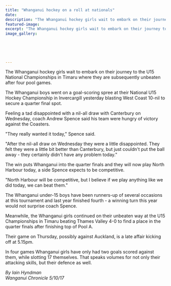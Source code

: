 ```yaml
---
title: "Whanganui hockey on a roll at nationals"
date: 
description: "The Whanganui hockey girls wait to embark on their journey to the U15 National Champs in Timaru where they are unbeaten after four pool games..."
featured-image: 
excerpt: "The Whanganui hockey girls wait to embark on their journey to the U15 National Championships in Timaru where they are subsequently unbeaten after four pool games."
image_gallery:
    
    
    
    
    
---
```


<p><span>The Whanganui hockey girls wait to embark on their journey to the U15 National Championships in Timaru where they are subsequently unbeaten after four pool games.</span></p>
<p class="element element-paragraph">The Whanganui boys went on a goal-scoring spree at their National U15 Hockey Championship in Invercargill yesterday blasting West Coast 10-nil to secure a quarter final spot.</p>
<p class="element element-paragraph">Feeling a tad disappointed with a nil-all draw with Canterbury on Wednesday, coach Andrew Spence said his team were hungry of victory against the Coasters.</p>
<p class="element element-paragraph">"They really wanted it today," Spence said.</p>
<p class="element element-paragraph">"After the nil-all draw on Wednesday they were a little disappointed. They felt they were a little bit better than Canterbury, but just couldn't put the ball away - they certainly didn't have any problem today."</p>
<p class="element element-paragraph">The win puts Whanganui into the quarter finals and they will now play North Harbour today, a side Spence expects to be competitive.</p>
<p class="element element-paragraph">"North Harbour will be competitive, but I believe if we play anything like we did today, we&nbsp;can beat them."</p>
<p class="element element-paragraph">The Whanganui under-15 boys have been runners-up of several occasions at this tournament and last year finished fourth - a winning turn this year would not surprise coach Spence.</p>
<p class="element element-paragraph">Meanwhile, the Whanganui girls continued on their unbeaten way at the U15 Championships in Timaru beating Thames Valley 4-0 to find a place in the quarter finals after finishing top of Pool A.</p>
<p class="element element-paragraph">Their game on Thursday, possibly against Auckland, is a late affair kicking off at 5.15pm.</p>
<p class="element element-paragraph">In four games Whanganui girls have only had two goals scored against them, while slotting 17 themselves. That speaks volumes for not only their attacking skills, but their defence as well.</p>
<p class="element element-paragraph"><em>By Iain Hyndman</em><br /><em>Wanganui Chronicle 5/10/17</em></p>

